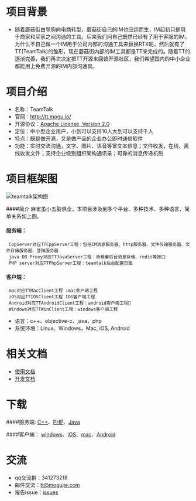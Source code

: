 # 项目背景
* 随着蘑菇街由导购向电商转型，蘑菇街自己的IM也应运而生，IM起初只是用于商家和买家之间沟通的工具。后来我们问自己既然已经有了用于客服的IM，为什么不自己做一个IM用于公司内部的沟通工具来替换RTX呢，然后就有了TT(TeamTalk)的雏形，现在蘑菇街内部的IM工具都是TT来完成的。随着TT的逐渐完善，我们再次决定把TT开源来回馈开源社区，我们希望国内的中小企业都能用上免费开源的IM内部沟通具。

# 项目介绍
* 名称：TeamTalk
* 官网：http://tt.mogu.io/
* 开源协议：[Apache License, Version 2.0](http://www.apache.org/licenses/LICENSE-2.0.html)
* 定位：中小型企业用户，小到可以支持10人大到可以支持千人
* 特点：既是做开源，又是做产品的企业办公即时通信软件
* 功能：实时交流沟通，文字、图片、语音等富文本信息；文件收发，在线、离线收发文件；支持企业级别组织架构通讯录；可靠的消息传递机制	

# 项目框架图
![teamtalk架构图](http://s6.mogucdn.com/b7/pic/140921/7n6ih_ieygmzjsmiywezjwmmytambqhayde_514x551.jpg)

####简介
     麻雀虽小五脏俱全，本项目涉及到多个平台、多种技术、多种语言，简单关系如上图。

#### 服务端：
     CppServer对应TTCppServer工程：包括IM消息服务器、http服务器、文件传输服务器、文件存储服务器、登陆服务器
     java DB Proxy对应TTJavaServer工程：承载着后台消息存储、redis等接口
     PHP server对应TTPhpServer工程：teamtalk后台配置页面

#### 客户端：
     mac对应TTMacClient工程 :mac客户端工程
     iOS对应TTIOSClient工程 IOS客户端工程
     Android对应TTAndroidClient工程：android客户端工程
     Windows对应TTWinClient工程：windows客户端工程

* 语言：c++、objective-c、java、php
* 系统环境：Linux、Windows，Mac, iOS, Android

# 相关文档
* [使用文档](https://github.com/mogutt/README/wiki/%E4%BD%BF%E7%94%A8%E6%96%87%E6%A1%A3)
* [开发文档](https://github.com/mogutt/README/wiki/%E5%BC%80%E5%8F%91%E6%96%87%E6%A1%A3)

# 下载
####服务端:
[C++](https://github.com/mogutt/TTCppServer)、[PHP](https://github.com/mogutt/TTPhpServer)、[Java](https://github.com/mogutt/TTJavaServer)

####客户端：
[windows](https://github.com/mogutt/TTWinClient)、[iOS](https://github.com/mogutt/TTiOSClient)、[mac](https://github.com/mogutt/TTMacClient)、[Android](https://github.com/mogutt/TTAndroidClient)

# 交流
* qq交流群：341273218
* 邮件交流：tt@mogujie.com
* 报告issue：[issues](https://github.com/mgjkuaidao/test/issues)
